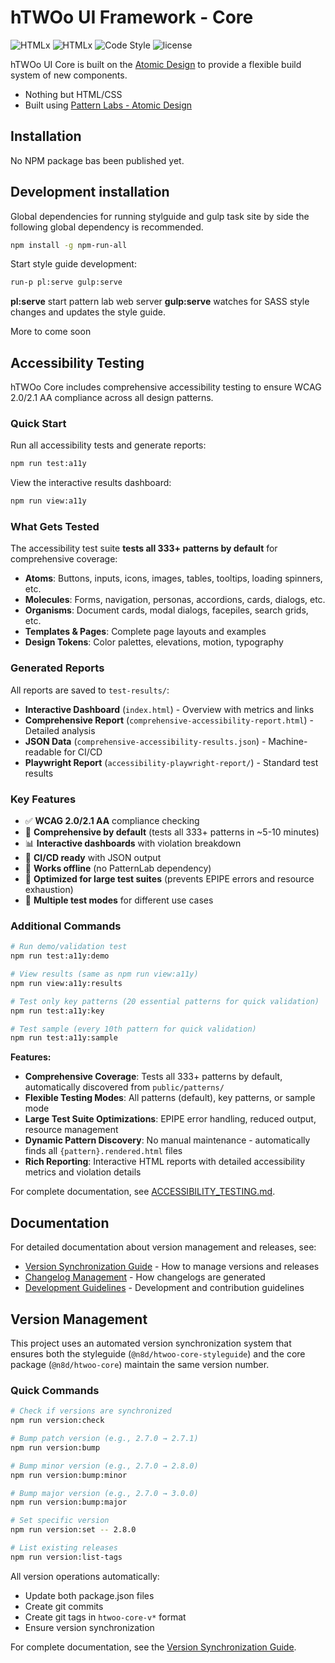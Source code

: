 # hTWOo UI Framework - Core

![HTMLx](https://img.shields.io/badge/100%25-HTML-orange) ![HTMLx](https://img.shields.io/badge/100%25-CSS-blue) ![Code Style](https://img.shields.io/badge/code%20style-atomic-ff69b4) ![license](https://img.shields.io/github/license/n8design/liquid)

hTWOo UI Core is built on the [Atomic Design](https://bradfrost.com/blog/post/atomic-web-design/) to provide a flexible build system of new components.

* Nothing but HTML/CSS
* Built using [Pattern Labs - Atomic Design](https://patternlab.io)

## Installation

No NPM package bas been published yet.

## Development installation

Global dependencies for running stylguide and gulp task site by side the following global dependency is recommended.

```sh
npm install -g npm-run-all
```

Start style guide development:

```sh
run-p pl:serve gulp:serve
```

**pl:serve** start pattern lab web server
**gulp:serve** watches for SASS style changes and updates the style guide.

More to come soon

## Accessibility Testing

hTWOo Core includes comprehensive accessibility testing to ensure WCAG 2.0/2.1 AA compliance across all design patterns.

### Quick Start

Run all accessibility tests and generate reports:

```bash
npm run test:a11y
```

View the interactive results dashboard:

```bash
npm run view:a11y
```

### What Gets Tested

The accessibility test suite **tests all 333+ patterns by default** for comprehensive coverage:
- **Atoms**: Buttons, inputs, icons, images, tables, tooltips, loading spinners, etc.
- **Molecules**: Forms, navigation, personas, accordions, cards, dialogs, etc.
- **Organisms**: Document cards, modal dialogs, facepiles, search grids, etc.
- **Templates & Pages**: Complete page layouts and examples
- **Design Tokens**: Color palettes, elevations, motion, typography

### Generated Reports

All reports are saved to `test-results/`:
- **Interactive Dashboard** (`index.html`) - Overview with metrics and links
- **Comprehensive Report** (`comprehensive-accessibility-report.html`) - Detailed analysis
- **JSON Data** (`comprehensive-accessibility-results.json`) - Machine-readable for CI/CD
- **Playwright Report** (`accessibility-playwright-report/`) - Standard test results

### Key Features

- ✅ **WCAG 2.0/2.1 AA** compliance checking
- 🚀 **Comprehensive by default** (tests all 333+ patterns in ~5-10 minutes)
- 📊 **Interactive dashboards** with violation breakdown
- 🔧 **CI/CD ready** with JSON output
- 📱 **Works offline** (no PatternLab dependency)
- 🎯 **Optimized for large test suites** (prevents EPIPE errors and resource exhaustion)
- 🔄 **Multiple test modes** for different use cases

### Additional Commands

```bash
# Run demo/validation test
npm run test:a11y:demo

# View results (same as npm run view:a11y)
npm run view:a11y:results

# Test only key patterns (20 essential patterns for quick validation)
npm run test:a11y:key

# Test sample (every 10th pattern for quick validation)
npm run test:a11y:sample
```

**Features:**
- **Comprehensive Coverage**: Tests all 333+ patterns by default, automatically discovered from `public/patterns/`
- **Flexible Testing Modes**: All patterns (default), key patterns, or sample mode
- **Large Test Suite Optimizations**: EPIPE error handling, reduced output, resource management
- **Dynamic Pattern Discovery**: No manual maintenance - automatically finds all `{pattern}.rendered.html` files
- **Rich Reporting**: Interactive HTML reports with detailed accessibility metrics and violation details

For complete documentation, see [ACCESSIBILITY_TESTING.md](./ACCESSIBILITY_TESTING.md).

## Documentation

For detailed documentation about version management and releases, see:
- [Version Synchronization Guide](../docs/VERSION-SYNC.md) - How to manage versions and releases
- [Changelog Management](../docs/CHANGELOG-MANAGEMENT.md) - How changelogs are generated
- [Development Guidelines](../docs/guidelines/) - Development and contribution guidelines

## Version Management

This project uses an automated version synchronization system that ensures both the styleguide (`@n8d/htwoo-core-styleguide`) and the core package (`@n8d/htwoo-core`) maintain the same version number.

### Quick Commands

```bash
# Check if versions are synchronized
npm run version:check

# Bump patch version (e.g., 2.7.0 → 2.7.1)
npm run version:bump

# Bump minor version (e.g., 2.7.0 → 2.8.0)
npm run version:bump:minor

# Bump major version (e.g., 2.7.0 → 3.0.0)
npm run version:bump:major

# Set specific version
npm run version:set -- 2.8.0

# List existing releases
npm run version:list-tags
```

All version operations automatically:
- Update both package.json files
- Create git commits
- Create git tags in `htwoo-core-v*` format
- Ensure version synchronization

For complete documentation, see the [Version Synchronization Guide](../docs/VERSION-SYNC.md).